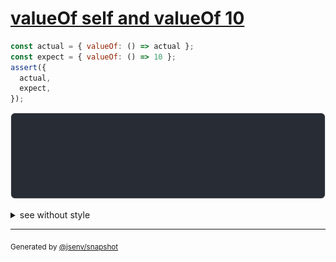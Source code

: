 # [valueOf self and valueOf 10](../../wrapped_value.test.js#L301)

```js
const actual = { valueOf: () => actual };
const expect = { valueOf: () => 10 };
assert({
  actual,
  expect,
});
```

![img](throw.svg)

<details>
  <summary>see without style</summary>

```console
AssertionError: actual and expect are different

actual: {
  valueOf(): actual,
}
expect: {
  valueOf(): 10,
}
```

</details>

---

<sub>
  Generated by <a href="https://github.com/jsenv/core/tree/main/packages/independent/snapshot">@jsenv/snapshot</a>
</sub>
